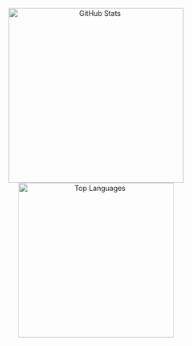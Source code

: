 <p align="center">
  <img
    src="https://github-readme-stats.vercel.app/api?username=Gabriel0liv&show_icons=true&theme=radical&hide_border=true"
    width="350px"
    alt="GitHub Stats"
  />
  <img
    src="https://github-readme-stats.vercel.app/api/top-langs/?username=Gabriel0liv&layout=compact&theme=radical&card_width=350&hide_border=true"
    width="310px"
    alt="Top Languages"
  />
</p>
